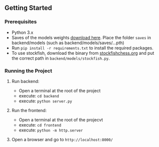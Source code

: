 
## Getting Started

### Prerequisites
- Python 3.x
- Saves of the models weights [download here](https://drive.google.com/drive/folders/16BpdM9m3fjv0AL2a3xypOePxatA4-IMQ?usp=sharing). Place the folder `saves` in backend/models (such as backend/models/saves/...pth)
- Run `pip install -r requirements.txt` to install the required packages.
- To use stockfish, download the binary from [stockfishchess.org](https://stockfishchess.org/download/) and put the correct path in `backend/models/stockfish.py`.

### Running the Project
1. Run backend:
    - Open a terminal at the root of the project
    - execute: `cd backend`
    - execute: `python server.py`

2. Run the frontend: 
    - Open a terminal at the root of the projecvt
    - execute: `cd frontend`
    - execute: `python -m http.server`

3. Open a browser and go to `http://localhost:8000/`
